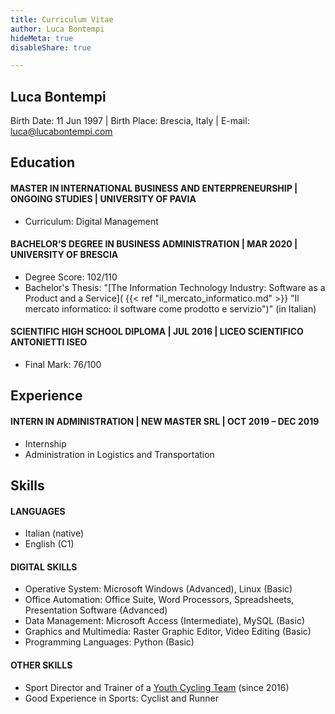 ```yaml
---
title: Curriculum Vitae
author: Luca Bontempi
hideMeta: true
disableShare: true

---
```

## Luca Bontempi

Birth Date: 11 Jun 1997 | Birth Place: Brescia, Italy | E-mail: [luca@lucabontempi.com](mailto:luca@lucabontempi.com)

## Education

#### MASTER IN INTERNATIONAL BUSINESS AND ENTERPRENEURSHIP | ONGOING STUDIES | UNIVERSITY OF PAVIA

* Curriculum: Digital Management

#### BACHELOR’S DEGREE IN BUSINESS ADMINISTRATION | MAR 2020 | UNIVERSITY OF BRESCIA

* Degree Score: 102/110
* Bachelor's Thesis: "[The Information Technology Industry: Software as a Product and a Service]( {{< ref "il_mercato_informatico.md" >}} "Il mercato informatico: il software come prodotto e servizio")" (in Italian)

#### SCIENTIFIC HIGH SCHOOL DIPLOMA | JUL 2016 | LICEO SCIENTIFICO ANTONIETTI ISEO

* Final Mark: 76/100

## Experience

#### INTERN IN ADMINISTRATION | NEW MASTER SRL | OCT 2019 – DEC 2019

* Internship
* Administration in Logistics and Transportation

## Skills

#### LANGUAGES

* Italian (native)
* English (C1)

#### DIGITAL SKILLS

* Operative System: Microsoft Windows (Advanced), Linux (Basic)
* Office Automation: Office Suite, Word Processors, Spreadsheets, Presentation Software (Advanced)
* Data Management: Microsoft Access (Intermediate), MySQL (Basic)
* Graphics and Multimedia: Raster Graphic Editor, Video Editing (Basic)
* Programming Languages: Python (Basic)

#### OTHER SKILLS

* Sport Director and Trainer of a [Youth Cycling Team](https://www.asdprogettociclismorodengosaiano.net/ "A.S.D. Progetto Ciclismo - Rodengo Saiano") (since 2016)
* Good Experience in Sports: Cyclist and Runner